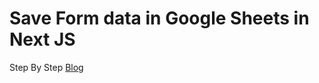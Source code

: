 # Save Form data in Google Sheets in Next JS


Step By Step [Blog](https://www.mridul.tech/blogs/how-to-save-form-data-in-google-sheets-in-next-js)